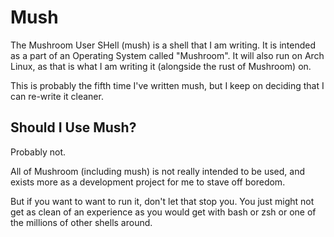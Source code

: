 # Mush
The Mushroom User SHell (mush) is a shell that I am writing. It is intended as a part of an Operating System called "Mushroom". It will also run on Arch Linux, as that is what I am writing it (alongside the rust of Mushroom) on.

This is probably the fifth time I've written mush, but I keep on deciding that I can re-write it cleaner.

## Should I Use Mush?
Probably not.

All of Mushroom (including mush) is not really intended to be used, and exists more as a development project for me to stave off boredom.

But if you want to want to run it, don't let that stop you. You just might not get as clean of an experience as you would get with bash or zsh or one of the millions of other shells around.
